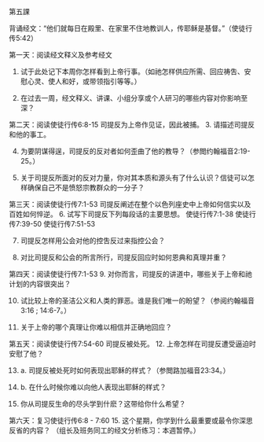 第五課

背诵经文：“他们就每日在殿里、在家里不住地教训人，传耶稣是基督。”（使徒行传5:42）

第一天：阅读经文释义及参考经文
1. 试于此处记下本周你怎样看到上帝行事。（如祂怎样供应所需、回应祷吿、安慰心灵、使人和好，或带领指引等等。）

2. 在过去一周，经文释义、讲课、小组分享或个人研习的哪些内容对你影响至深？


第二天：阅读使徒行传6:8-15
司提反为上帝作见证，因此被捕。
3. 请描述司提反和他的事工。

4. 为要阴谋得逞，司提反的反对者如何歪曲了他的教导？（参閲约翰福音2:19-25。）

5. 关于司提反所面对的反对力量，你对其本质和源头有了什么认识？信徒可以怎样确保自己不是愤怒宗教群众的一分子？


第三天：阅读使徒行传7:1-53
司提反阐述在整个以色列座史中上帝如何信实以及百姓如何悴逆。
6. 试写下司提反下列每段话的主要思想。 使徒行传7:1-38 使徒行传7:39-50 使徒行传7:51-53

7. 司提反怎样用公会对他的控吿反过来指控公会？

8. 对比司提反和公会的所言所行，司提反回应时如何恩典和真理并重？


第四天：阅读使徒行传7:1-53
9. 对你而言，司提反的讲道中，哪些关于上帝和祂计划的内容很突出？

10. 试比较上帝的圣洁公义和人类的罪恶。谁是我们唯一的盼望？（参阅约翰福音3:16 ; 14:6-7。）

11. 关于上帝的哪个真理让你难以相信并正确地回应？


第五天：阅读使徒行传7:54-60
司提反被处死。
12. 上帝怎样在司提反遭受逼迫时安慰了他？

13. a. 司提反被处死时如何表现出耶稣的样式？（参閲路加福音23:34。）

13. b. 在什么时候你难以向他人表现出耶稣的样式？

14. 你从司提反生命的尽头学到什麽？这带给你什么希望？


第六天：复习使徒行传6:8 - 7:60
15. 这个星期，你学到什么最重要或最令你深思反省的内容？ （组长及班务同工的经文分析练习：本週暂停。）
